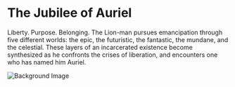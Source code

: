 # The Jubilee of Auriel

Liberty. Purpose. Belonging. The Lion-man pursues emancipation through five different worlds: the epic, the futuristic, the fantastic, the mundane, and the celestial. These layers of an incarcerated existence become synthesized as he confronts the crises of liberation, and encounters one who has named him Auriel.

![Background Image](/docs/assets/images/cover-back3-png.png)
